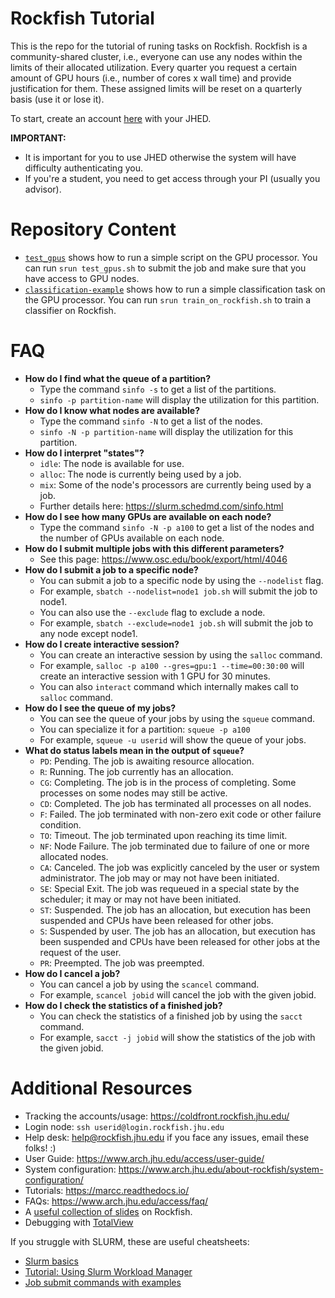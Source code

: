 # Rockfish Tutorial 
This is the repo for the tutorial of runing tasks on Rockfish.
Rockfish is a community-shared cluster, i.e., everyone can use any nodes within the limits of their allocated utilization. 
Every quarter you request a certain amount of GPU hours (i.e., number of cores x wall time) and provide justification 
for them. These assigned limits will be reset on a quarterly basis (use it or lose it). 

To start, create an account [here](https://coldfront.rockfish.jhu.edu/) with your JHED. 

**IMPORTANT:** 
 - It is important for you to use JHED otherwise the system will have difficulty authenticating you. 
 - If you're a student, you need to get access through your PI (usually you advisor). 

# Repository Content 
 - [`test_gpus`](test_gpus) shows how to run a simple script on the GPU processor. You can run `srun test_gpus.sh` to submit the job and make sure that you have access to GPU nodes. 
 - [`classification-example`](classification-example) shows how to run a simple classification task on the GPU processor. You can run `srun train_on_rockfish.sh` to train a classifier on Rockfish.

# FAQ

- **How do I find what the queue of a partition?** 
  - Type the command `sinfo -s` to get a list of the partitions. 
  - `sinfo -p partition-name` will display the utilization for this partition.
- **How do I know what nodes are available?** 
  - Type the command `sinfo -N` to get a list of the nodes. 
  - `sinfo -N -p partition-name` will display the utilization for this partition.
- **How do I interpret "states"?**
  - `idle`: The node is available for use. 
  - `alloc`: The node is currently being used by a job. 
  - `mix`: Some of the node's processors are currently being used by a job.
  - Further details here: https://slurm.schedmd.com/sinfo.html 
- **How do I see how many GPUs are available on each node?**
  - Type the command `sinfo -N -p a100` to get a list of the nodes and the number of GPUs available on each node.
- **How do I submit multiple jobs with this different parameters?** 
  - See this page: https://www.osc.edu/book/export/html/4046 
- **How do I submit a job to a specific node?** 
  - You can submit a job to a specific node by using the `--nodelist` flag. 
  - For example, `sbatch --nodelist=node1 job.sh` will submit the job to node1. 
  - You can also use the `--exclude` flag to exclude a node. 
  - For example, `sbatch --exclude=node1 job.sh` will submit the job to any node except node1.
- **How do I create interactive session?** 
  - You can create an interactive session by using the `salloc` command.
  - For example, `salloc -p a100 --gres=gpu:1 --time=00:30:00` will create an interactive session with 1 GPU for 30 minutes.
  - You can also `interact` command which internally makes call to `salloc` command.
- **How do I see the queue of my jobs?** 
  - You can see the queue of your jobs by using the `squeue` command.
  - You can specialize it for a partition: `squeue -p a100`
  - For example, `squeue -u userid` will show the queue of your jobs.
- **What do status labels mean in the output of `squeue`?**
  - `PD`: Pending. The job is awaiting resource allocation.
  - `R`: Running. The job currently has an allocation.
  - `CG`: Completing. The job is in the process of completing. Some processes on some nodes may still be active.
  - `CD`: Completed. The job has terminated all processes on all nodes.
  - `F`: Failed. The job terminated with non-zero exit code or other failure condition.
  - `TO`: Timeout. The job terminated upon reaching its time limit.
  - `NF`: Node Failure. The job terminated due to failure of one or more allocated nodes.
  - `CA`: Canceled. The job was explicitly canceled by the user or system administrator. The job may or may not have been initiated.
  - `SE`: Special Exit. The job was requeued in a special state by the scheduler; it may or may not have been initiated.
  - `ST`: Suspended. The job has an allocation, but execution has been suspended and CPUs have been released for other jobs.
  - `S`: Suspended by user. The job has an allocation, but execution has been suspended and CPUs have been released for other jobs at the request of the user.
  - `PR`: Preempted. The job was preempted.
- **How do I cancel a job?** 
  - You can cancel a job by using the `scancel` command.
  - For example, `scancel jobid` will cancel the job with the given jobid.
- **How do I check the statistics of a finished job?** 
  - You can check the statistics of a finished job by using the `sacct` command.
  - For example, `sacct -j jobid` will show the statistics of the job with the given jobid.


# Additional Resources
 - Tracking the accounts/usage: https://coldfront.rockfish.jhu.edu/ 
 - Login node: `ssh userid@login.rockfish.jhu.edu` 
 - Help desk:  help@rockfish.jhu.edu if you face any issues, email these folks! :) 
 - User Guide: https://www.arch.jhu.edu/access/user-guide/
 - System configuration: https://www.arch.jhu.edu/about-rockfish/system-configuration/ 
 - Tutorials: https://marcc.readthedocs.io/
 - FAQs: https://www.arch.jhu.edu/access/faq/
 - A [useful collection of slides](https://livejohnshopkins-my.sharepoint.com/:p:/g/personal/bzheng12_jh_edu/EQOyArR6h0lEtRxJxrMqefIBPs_aFuYLr6hA8qLlBUEiqw?e=i51Ifu) on Rockfish. 
 - Debugging with [TotalView](https://www.youtube.com/watch?v=Zn1xKY7Jxrk) 


If you struggle with SLURM, these are useful cheatsheets: 
 - [Slurm basics](https://hpc.nmsu.edu/discovery/slurm/slurm-commands/) 
 - [Tutorial: Using Slurm Workload Manager](https://www.cs.sfu.ca/~ashriram/Courses/CS431/slurm.html)
 - [Job submit commands with examples](https://uwaterloo.ca/math-faculty-computing-facility/services/service-catalogue-teaching-linux/job-submit-commands-examples)
